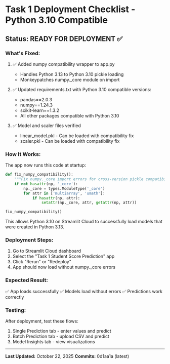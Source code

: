 # Task 1 Deployment Checklist - Python 3.10 Compatible

## Status: READY FOR DEPLOYMENT ✅

### What's Fixed:
1. ✅ Added numpy compatibility wrapper to app.py
   - Handles Python 3.13 to Python 3.10 pickle loading
   - Monkeypatches numpy._core module on import
   
2. ✅ Updated requirements.txt with Python 3.10 compatible versions:
   - pandas==2.0.3
   - numpy==1.24.3
   - scikit-learn==1.3.2
   - All other packages compatible with Python 3.10

3. ✅ Model and scaler files verified
   - linear_model.pkl - Can be loaded with compatibility fix
   - scaler.pkl - Can be loaded with compatibility fix

### How It Works:
The app now runs this code at startup:
```python
def fix_numpy_compatibility():
    """Fix numpy._core import errors for cross-version pickle compatibility"""
    if not hasattr(np, '_core'):
        np._core = types.ModuleType('_core')
        for attr in ['multiarray', 'umath']:
            if hasattr(np, attr):
                setattr(np._core, attr, getattr(np, attr))

fix_numpy_compatibility()
```

This allows Python 3.10 on Streamlit Cloud to successfully load models that were created in Python 3.13.

### Deployment Steps:
1. Go to Streamlit Cloud dashboard
2. Select the "Task 1 Student Score Prediction" app
3. Click "Rerun" or "Redeploy"
4. App should now load without numpy._core errors

### Expected Result:
✅ App loads successfully
✅ Models load without errors
✅ Predictions work correctly

### Testing:
After deployment, test these flows:
1. Single Prediction tab - enter values and predict
2. Batch Prediction tab - upload CSV and predict
3. Model Insights tab - view visualizations

---
**Last Updated:** October 22, 2025
**Commits:** 0d1aa1a (latest)
